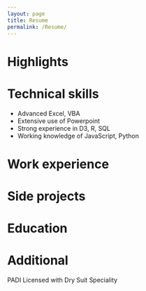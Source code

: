 ```yaml
---
layout: page
title: Resume
permalink: /Resume/
---
```



# Highlights



# Technical skills
- Advanced Excel, VBA
- Extensive use of Powerpoint
- Strong experience in D3, R, SQL 
- Working knowledge of JavaScript, Python


# Work experience


# Side projects



# Education



# Additional

PADI Licensed with Dry Suit Speciality



